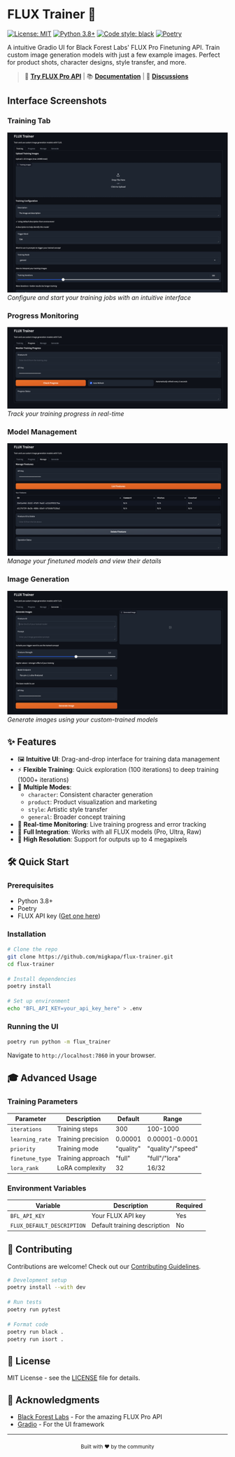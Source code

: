 # FLUX Trainer 🎨

[![License: MIT](https://img.shields.io/badge/License-MIT-yellow.svg)](https://opensource.org/licenses/MIT)
[![Python 3.8+](https://img.shields.io/badge/python-3.8+-blue.svg)](https://www.python.org/downloads/)
[![Code style: black](https://img.shields.io/badge/code%20style-black-000000.svg)](https://github.com/psf/black)
[![Poetry](https://img.shields.io/endpoint?url=https://python-poetry.org/badge/v0.json)](https://python-poetry.org/)

A intuitive Gradio UI for Black Forest Labs' FLUX Pro Finetuning API. Train custom image generation models with just a few example images. Perfect for product shots, character designs, style transfer, and more.

> 🚀 **[Try FLUX Pro API](https://docs.bfl.ml/finetuning/)** | 📚 **[Documentation](https://docs.bfl.ml/finetuning/)** | 💬 **[Discussions](https://github.com/migkapa/flux-trainer/discussions)**

## Interface Screenshots

### Training Tab
![Training Interface](assets/Screenshot-4.png)
*Configure and start your training jobs with an intuitive interface*

### Progress Monitoring
![Progress Monitoring](assets/Screenshot-3.png)
*Track your training progress in real-time*

### Model Management
![Model Management](assets/Screenshot-2.png)
*Manage your finetuned models and view their details*

### Image Generation
![Image Generation](assets/Screenshot-1.png)
*Generate images using your custom-trained models*

## ✨ Features

- 🖼️ **Intuitive UI**: Drag-and-drop interface for training data management
- ⚡ **Flexible Training**: Quick exploration (100 iterations) to deep training (1000+ iterations)
- 🎯 **Multiple Modes**: 
  - `character`: Consistent character generation
  - `product`: Product visualization and marketing
  - `style`: Artistic style transfer
  - `general`: Broader concept training
- 🔄 **Real-time Monitoring**: Live training progress and error tracking
- 🎨 **Full Integration**: Works with all FLUX models (Pro, Ultra, Raw)
- 🚀 **High Resolution**: Support for outputs up to 4 megapixels

## 🛠️ Quick Start

### Prerequisites
- Python 3.8+
- Poetry
- FLUX API key ([Get one here](https://docs.bfl.ml/finetuning/))

### Installation

```bash
# Clone the repo
git clone https://github.com/migkapa/flux-trainer.git
cd flux-trainer

# Install dependencies
poetry install

# Set up environment
echo "BFL_API_KEY=your_api_key_here" > .env
```

### Running the UI

```bash
poetry run python -m flux_trainer
```

Navigate to `http://localhost:7860` in your browser.

## 🎓 Advanced Usage

### Training Parameters

| Parameter | Description | Default | Range |
|-----------|-------------|---------|--------|
| `iterations` | Training steps | 300 | 100-1000 |
| `learning_rate` | Training precision | 0.00001 | 0.00001-0.0001 |
| `priority` | Training mode | "quality" | "quality"/"speed" |
| `finetune_type` | Training approach | "full" | "full"/"lora" |
| `lora_rank` | LoRA complexity | 32 | 16/32 |

### Environment Variables

| Variable | Description | Required |
|----------|-------------|----------|
| `BFL_API_KEY` | Your FLUX API key | Yes |
| `FLUX_DEFAULT_DESCRIPTION` | Default training description | No |

## 🤝 Contributing

Contributions are welcome! Check out our [Contributing Guidelines](CONTRIBUTING.md).

```bash
# Development setup
poetry install --with dev

# Run tests
poetry run pytest

# Format code
poetry run black .
poetry run isort .
```

## 📝 License

MIT License - see the [LICENSE](LICENSE) file for details.

## 🙏 Acknowledgments

- [Black Forest Labs](https://docs.bfl.ml/finetuning/) - For the amazing FLUX Pro API
- [Gradio](https://gradio.app/) - For the UI framework

---

<p align="center">
  <sub>Built with ❤️ by the community</sub>
</p> 